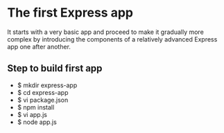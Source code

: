 # The first Express app
It starts with a very basic app and proceed to make it gradually more complex by introducing the components of a relatively advanced Express app one after another.

## Step to build first app
* $ mkdir express-app
* $ cd express-app
* $ vi package.json
* $ npm install
* $ vi app.js
* $ node app.js

